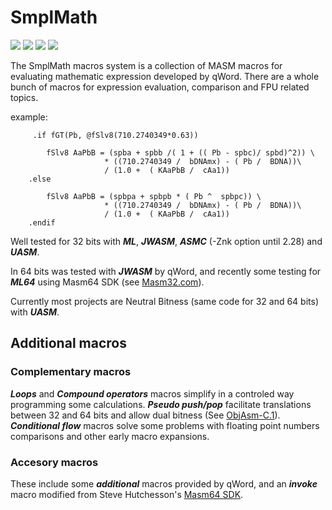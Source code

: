 # SmplMath

[![](https://img.shields.io/badge/Assembler-MASM%206.14-brightgreen.svg?style=flat-square&logo=visual-studio-code&logoColor=white&colorB=5E0000)](http://www.masm32.com/download.htm) 
[![](https://img.shields.io/badge/Assembler-UASM%20v2.52-green.svg?style=flat-square&logo=visual-studio-code&logoColor=white&colorB=1CC887)](http://www.terraspace.co.uk/uasm.html) 
[![](https://img.shields.io/badge/Assembler-JWASM%20v2.15-green.svg?style=flat-square&logo=visual-studio-code&logoColor=white&colorB=C9931E)](https://github.com/Baron-von-Riedesel/JWasm) 
[![](https://img.shields.io/badge/Assembler-ML64-blue.svg?style=flat-square&logo=visual-studio-code&logoColor=white&colorB=000093)](https://learn.microsoft.com/en-us/cpp/assembler/masm/masm-for-x64-ml64-exe) 

The SmplMath macros system is a collection of MASM macros for evaluating mathematic expression developed by qWord. There are a whole bunch of macros for expression evaluation, comparison and FPU related topics.

example:
```
     .if fGT(Pb, @fSlv8(710.2740349*0.63))
						
        fSlv8 AaPbB = (spba + spbb /( 1 + (( Pb - spbc)/ spbd)^2)) \ 
                     * ((710.2740349 /  bDNAmx) - ( Pb /  BDNA))\
                     / (1.0 +  ( KAaPbB /  cAa1))
    .else
		
        fSlv8 AaPbB = (spbpa + spbpb * ( Pb ^  spbpc)) \ 
                     * ((710.2740349 /  bDNAmx) - ( Pb /  BDNA))\
                     / (1.0 +  ( KAaPbB /  cAa1))
    .endif
```
Well tested for 32 bits with ___ML___, ___JWASM___, ___ASMC___ (-Znk option until 2.28) and ___UASM___.

In 64 bits was tested with ___JWASM___ by qWord, and recently some testing for ___ML64___ using Masm64 SDK (see [Masm32.com](http://masm32.com/board/index.php?board=53.0)). 

Currently most projects are Neutral Bitness (same code for 32 and 64 bits) with ___UASM___.


## Additional macros

  ### Complementary macros 

___Loops___ and ___Compound operators___ macros simplify in a controled way programming some calculations. ___Pseudo push/pop___ facilitate translations between 32 and 64 bits and allow dual bitness (See [ObjAsm-C.1](https://github.com/ObjAsm/ObjAsm-C.1)). ___Conditional flow___ macros solve some problems with floating point numbers comparisons and other early macro expansions.

  ### Accesory macros 

These include some ___additional___ macros provided by qWord, and an ___invoke___ macro modified from Steve Hutchesson's [Masm64 SDK](http://masm32.com/board/index.php?board=53.0).
